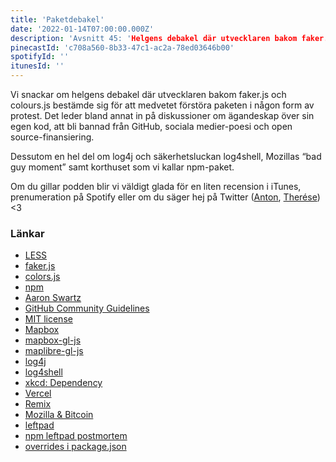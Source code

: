 ```yaml
---
title: 'Paketdebakel'
date: '2022-01-14T07:00:00.000Z'
description: 'Avsnitt 45: 'Helgens debakel där utvecklaren bakom faker.js och colours.js bestämde sig för att medvetet förstöra paketen i någon form av protest.'
pinecastId: 'c708a560-8b33-47c1-ac2a-78ed03646b00'
spotifyId: ''
itunesId: ''
---
```


Vi snackar om helgens debakel där utvecklaren bakom faker.js och colours.js bestämde sig för att medvetet förstöra paketen i någon form av protest. Det leder bland annat in på diskussioner om ägandeskap över sin egen kod, att bli bannad från GitHub, sociala medier-poesi och open source-finansiering.

Dessutom en hel del om log4j och säkerhetsluckan log4shell, Mozillas “bad guy moment” samt korthuset som vi kallar npm-paket.

Om du gillar podden blir vi väldigt glada för en liten recension i iTunes, prenumeration på Spotify eller om du säger hej på Twitter ([Anton](https://twitter.com/Awnton), [Therése](https://twitter.com/tkomstadius)) <3

### Länkar

- [LESS](https://lesscss.org)
- [faker.js](https://github.com/marak/Faker.js/)
- [colors.js](https://github.com/Marak/colors.js)
- [npm](https://www.npmjs.com)
- [Aaron Swartz](https://sv.wikipedia.org/wiki/Aaron_Swartz)
- [GitHub Community Guidelines](https://docs.github.com/en/github/site-policy/github-community-guidelines#active-malware-or-exploits)
- [MIT license](https://opensource.org/licenses/MIT)
- [Mapbox](https://www.mapbox.com)
- [mapbox-gl-js](https://github.com/mapbox/mapbox-gl-js)
- [maplibre-gl-js](https://github.com/maplibre/maplibre-gl-js)
- [log4j](https://logging.apache.org/log4j/2.x/)
- [log4shell](https://en.wikipedia.org/wiki/Log4Shell)
- [xkcd: Dependency](https://xkcd.com/2347/)
- [Vercel](https://vercel.com)
- [Remix](https://remix.run)
- [Mozilla & Bitcoin](https://www.theverge.com/2022/1/6/22870787/mozilla-pauses-crypto-donations-backlash-jwz)
- [leftpad](https://qz.com/646467/how-one-programmer-broke-the-internet-by-deleting-a-tiny-piece-of-code/)
- [npm leftpad postmortem](https://blog.npmjs.org/post/141577284765/kik-left-pad-and-npm.html)
- [overrides i package.json](https://docs.npmjs.com/cli/v8/configuring-npm/package-json#overrides)